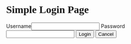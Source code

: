<!DOCTYPE html>
<html>
<head>
<title>
Login page
</title>
</head>
<body>
<h1 style="font-family:Comic Sans Ms;text-align="center";font-size:20pt;
color:#00FF00;>
Simple Login Page
</h1>
<form name="login">
Username<input type="text" name="userid"/>
Password<input type="password" name="pswrd"/>
<input type="button" onclick="check(this.form)" value="Login"/>
<input type="reset" value="Cancel"/>
</form>
<script language="javascript">
function check(form)/*function to check userid & password*/
{
 /*the following code checkes whether the entered userid and password are matching*/
 if(form.userid.value == "kellyliu" && form.pswrd.value == "001227")
  {
    window.open('https://jialeiliu.github.io/')/*opens the target page while Id & password matches*/
  }
 else
 {
   alert("Error Password or Username")/*displays error message*/
  }
}
</script>
</body>
</html>

